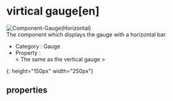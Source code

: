 # virtical gauge[en]
![Component-Gauge(Horizontal)][gauge-horizontal-01]  
The component which displays the gauge with a horizontal bar.

- Category : Gauge
- Property :  
  < The same as the vertical gauge >


[gauge-horizontal-01]: {{site.baseurl}}/assets/components/gauge-horizontal-01.png
{: height="150px" width="250px"}
## properties
